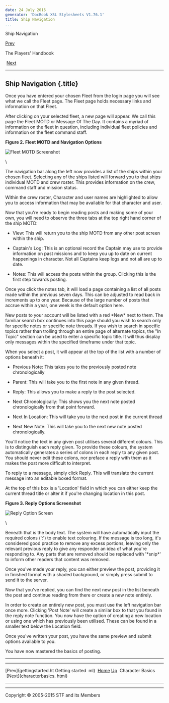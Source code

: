 ```yaml
---
date: 24 July 2015
generator: 'DocBook XSL Stylesheets V1.76.1'
title: Ship Navigation
...
```


Ship Navigation

[Prev](gettingstarted.html) 

The Players' Handbook

 [Next](characterbasics.html)

* * * * *

Ship Navigation {.title}
---------------

Once you have entered your chosen Fleet from the login page you will see
what we call the Fleet page. The Fleet page holds necessary links and
information on that Fleet.

After clicking on your selected fleet, a new page will appear. We call
this page the Fleet MOTD or Message Of The Day. It contains a myriad of
information on the fleet in question, including individual fleet
policies and information on the fleet command staff.

**Figure 2. Fleet MOTD and Navigation Options**

![Fleet MOTD Screenshot](images/handbook/fleetmotd.png)

\

The navigation bar along the left now provides a list of the ships
within your chosen fleet. Selecting any of the ships listed will forward
you to that ships individual MOTD and crew roster. This provides
information on the crew, command staff and mission status.

Within the crew roster, Character and user names are highlighted to
allow you to access information that may be available for that character
and user.

Now that you're ready to begin reading posts and making some of your
own, you will need to observe the three tabs at the top right hand
corner of the ship MOTD:

- View: This will return you to the ship MOTD from any other post screen
within the ship.

- Captain's Log: This is an optional record the Captain may use to
provide information on past missions and to keep you up to date on
current happenings in character. Not all Captains keep logs and not all
are up to date.

- Notes: This will access the posts within the group. Clicking this is
the first step towards posting.

Once you click the notes tab, it will load a page containing a list of
all posts made within the previous seven days. This can be adjusted to
read back in increments up to one year. Because of the large number of
posts that accrue within a year, one week is the default option here.

New posts to your account will be listed with a red \*New\* next to
them. The familiar search box continues into this page should you wish
to search only for specific notes or specific note threads. If you wish
to search in specific topics rather than trolling through an entire page
of alternate topics, the "In Topic" section can be used to enter a
specific topic title. It will thus display only messages within the
specified timeframe under that topic.

When you select a post, it will appear at the top of the list with a
number of options beneath it:

- Previous Note: This takes you to the previously posted note
chronologically

- Parent: This will take you to the first note in any given thread.

- Reply: This allows you to make a reply to the post selected.

- Next Chronologically: This shows you the next note posted
chronologically from that point forward.

- Next In Location: This will take you to the next post in the current
thread

- Next New Note: This will take you to the next new note posted
chronologically.

You'll notice the text in any given post utilises several different
colours. This is to distinguish each reply given. To provide these
colours, the system automatically generates a series of colons in each
reply to any given post. You should never edit these colons, nor preface
a reply with them as it makes the post more difficult to interpret.

To reply to a message, simply click Reply. This will translate the
current message into an editable boxed format.

At the top of this box is a 'Location' field in which you can either
keep the current thread title or alter it if you're changing location in
this post.

**Figure 3. Reply Options Screenshot**

![Reply Option Screen](images/handbook/reply.png)

\

Beneath that is the body text. The system will have automatically input
the required colons (':') to enable text colouring. If the message is
too long, it's considered good practice to remove any excess portions,
leaving only the relevant previous reply to give any responder an idea
of what you're responding to. Any parts that are removed should be
replaced with '\*snip\*' to inform other readers that content was
removed.

Once you've made your reply, you can either preview the post, providing
it in finished format with a shaded background, or simply press submit
to send it to the server.

Now that you've replied, you can find the next new post in the list
beneath the post and continue reading from there or create a new note
entirely.

In order to create an entirely new post, you must use the left
navigation bar once more. Clicking 'Post Note' will create a similar box
to that you found in the reply note function. You now have the option of
creating a new location or using one which has previously been utilised.
These can be found in a smaller text below the Location field.

Once you've written your post, you have the same preview and submit
options available to you.

You have now mastered the basics of posting.

* * * * *

  ------------------------ ------------------------ ------------------------
  [Prev](gettingstarted.ht Getting started 
  ml)                      [Home](../index.html)
  [Up](index.html)          Character Basics
   [Next](characterbasics. 
  html)                    
  ------------------------ ------------------------ ------------------------

* * * * *

Copyright © 2005-2015 STF and its Members
